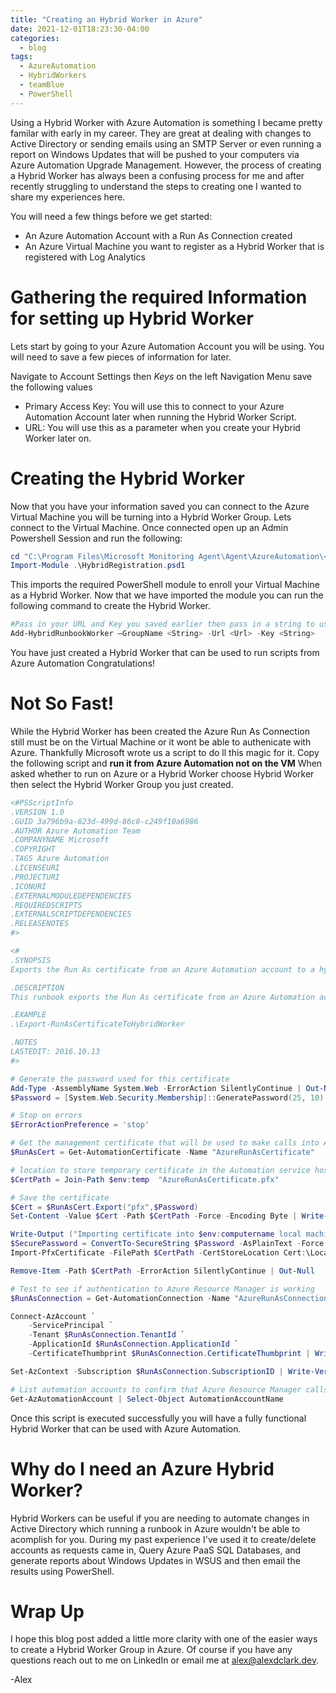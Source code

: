 ```yaml
---
title: "Creating an Hybrid Worker in Azure"
date: 2021-12-01T18:23:30-04:00
categories:
  - blog
tags:
  - AzureAutomation
  - HybridWorkers
  - teamBlue
  - PowerShell
---
```


Using a Hybrid Worker with Azure Automation is something I became pretty familar with early in my career. They are great at dealing with changes to Active Directory or sending emails using an SMTP Server or even running a report on Windows Updates that will be pushed to your computers via Azure Automation Upgrade Management. However, the process of creating a Hybrid Worker has always been a confusing process for me and after recently struggling to understand the steps to creating one I wanted to share my experiences here.

You will need a few things before we get started:

- An Azure Automation Account with a Run As Connection created
- An Azure Virtual Machine you want to register as a Hybrid Worker that is registered with Log Analytics

# Gathering the required Information for setting up Hybrid Worker

Lets start by going to your Azure Automation Account you will be using. You will need to save a few pieces of information for later.

Navigate to Account Settings then _Keys_ on the left Navigation Menu save the following values

- Primary Access Key: You will use this to connect to your Azure Automation Account later when running the Hybrid Worker Script.
- URL: You will use this as a parameter when you create your Hybrid Worker later on.

# Creating the Hybrid Worker

Now that you have your information saved you can connect to the Azure Virtual Machine you will be turning into a Hybrid Worker Group. Lets connect to the Virtual Machine. Once connected open up an Admin Powershell Session and run the following:

```powershell
cd "C:\Program Files\Microsoft Monitoring Agent\Agent\AzureAutomation\<version>\HybridRegistration"
Import-Module .\HybridRegistration.psd1
```

This imports the required PowerShell module to enroll your Virtual Machine as a Hybrid Worker. Now that we have imported the module you can run the following command to create the Hybrid Worker.

```powershell
#Pass in your URL and Key you saved earlier then pass in a string to use as the name for the Hyrbid Worker Group in Azure.
Add-HybridRunbookWorker –GroupName <String> -Url <Url> -Key <String>
```

You have just created a Hybrid Worker that can be used to run scripts from Azure Automation Congratulations!

# Not So Fast!

While the Hybrid Worker has been created the Azure Run As Connection still must be on the Virtual Machine or it wont be able to authenicate with Azure. Thankfully Microsoft wrote us a script to do ll this magic for it. Copy the following script and **run it from Azure Automation not on the VM** When asked whether to run on Azure or a Hybrid Worker choose Hybrid Worker then select the Hybrid Worker Group you just created.

```powershell
<#PSScriptInfo
.VERSION 1.0
.GUID 3a796b9a-623d-499d-86c8-c249f10a6986
.AUTHOR Azure Automation Team
.COMPANYNAME Microsoft
.COPYRIGHT
.TAGS Azure Automation
.LICENSEURI
.PROJECTURI
.ICONURI
.EXTERNALMODULEDEPENDENCIES
.REQUIREDSCRIPTS
.EXTERNALSCRIPTDEPENDENCIES
.RELEASENOTES
#>

<#
.SYNOPSIS
Exports the Run As certificate from an Azure Automation account to a hybrid worker in that account.

.DESCRIPTION
This runbook exports the Run As certificate from an Azure Automation account to a hybrid worker in that account. Run this runbook on the hybrid worker where you want the certificate installed. This allows the use of the AzureRunAsConnection to authenticate to Azure and manage Azure resources from runbooks running on the hybrid worker.

.EXAMPLE
.\Export-RunAsCertificateToHybridWorker

.NOTES
LASTEDIT: 2016.10.13
#>

# Generate the password used for this certificate
Add-Type -AssemblyName System.Web -ErrorAction SilentlyContinue | Out-Null
$Password = [System.Web.Security.Membership]::GeneratePassword(25, 10)

# Stop on errors
$ErrorActionPreference = 'stop'

# Get the management certificate that will be used to make calls into Azure Service Management resources
$RunAsCert = Get-AutomationCertificate -Name "AzureRunAsCertificate"

# location to store temporary certificate in the Automation service host
$CertPath = Join-Path $env:temp  "AzureRunAsCertificate.pfx"

# Save the certificate
$Cert = $RunAsCert.Export("pfx",$Password)
Set-Content -Value $Cert -Path $CertPath -Force -Encoding Byte | Write-Verbose

Write-Output ("Importing certificate into $env:computername local machine root store from " + $CertPath)
$SecurePassword = ConvertTo-SecureString $Password -AsPlainText -Force
Import-PfxCertificate -FilePath $CertPath -CertStoreLocation Cert:\LocalMachine\My -Password $SecurePassword | Write-Verbose

Remove-Item -Path $CertPath -ErrorAction SilentlyContinue | Out-Null

# Test to see if authentication to Azure Resource Manager is working
$RunAsConnection = Get-AutomationConnection -Name "AzureRunAsConnection"

Connect-AzAccount `
    -ServicePrincipal `
    -Tenant $RunAsConnection.TenantId `
    -ApplicationId $RunAsConnection.ApplicationId `
    -CertificateThumbprint $RunAsConnection.CertificateThumbprint | Write-Verbose

Set-AzContext -Subscription $RunAsConnection.SubscriptionID | Write-Verbose

# List automation accounts to confirm that Azure Resource Manager calls are working
Get-AzAutomationAccount | Select-Object AutomationAccountName
```

Once this script is executed successfully you will have a fully functional Hybrid Worker that can be used with Azure Automation.

# Why do I need an Azure Hybrid Worker?

Hybrid Workers can be useful if you are needing to automate changes in Active Directory which running a runbook in Azure wouldn't be able to acomplish for you. During my past experience I've used it to create/delete accounts as requests came in, Query Azure PaaS SQL Databases, and generate reports about Windows Updates in WSUS and then email the results using PowerShell.

# Wrap Up

I hope this blog post added a little more clarity with one of the easier ways to create a Hybrid Worker Group in Azure. Of course if you have any questions reach out to me on LinkedIn or email me at alex@alexdclark.dev.

-Alex
